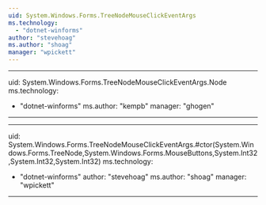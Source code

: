 ```yaml
---
uid: System.Windows.Forms.TreeNodeMouseClickEventArgs
ms.technology: 
  - "dotnet-winforms"
author: "stevehoag"
ms.author: "shoag"
manager: "wpickett"
---
```


---
uid: System.Windows.Forms.TreeNodeMouseClickEventArgs.Node
ms.technology: 
  - "dotnet-winforms"
ms.author: "kempb"
manager: "ghogen"
---

---
uid: System.Windows.Forms.TreeNodeMouseClickEventArgs.#ctor(System.Windows.Forms.TreeNode,System.Windows.Forms.MouseButtons,System.Int32,System.Int32,System.Int32)
ms.technology: 
  - "dotnet-winforms"
author: "stevehoag"
ms.author: "shoag"
manager: "wpickett"
---
